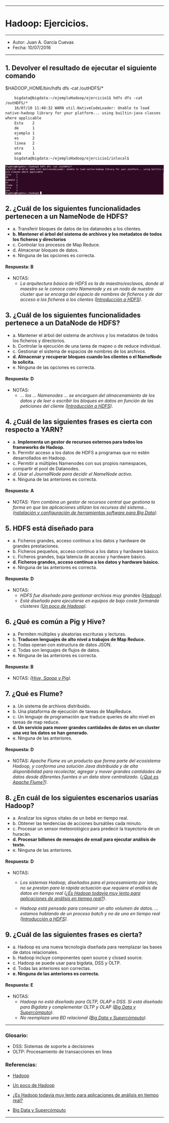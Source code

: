 ***
# Hadoop: Ejercicios.
***
- Autor: Juan A. García Cuevas
- Fecha: 10/07/2016

***

## 1. Devolver el resultado de ejecutar el siguiente comando
$HADOOP_HOME/bin/hdfs dfs ‐cat /outHDFS/*

```
    bigdata@bigdata:~/ejemploHadoop/ejercicio1$ hdfs dfs -cat /outHDFS/*
    16/07/10 11:48:32 WARN util.NativeCodeLoader: Unable to load native-hadoop library for your platform... using builtin-java classes where applicable
    Esta	2
    de	    1
    ejemplo	1
    es	    2
    línea	2
    otra	1
    una  	1
    bigdata@bigdata:~/ejemploHadoop/ejercicio1/inlocal$
```

![Test](images/test1.png)

## 2. ¿Cuál de los siguientes funcionalidades pertenecen a un NameNode de HDFS?
- a. Transferir bloques de datos de los datanodes a los clientes.
- **b. Mantener el árbol del sistema de archivos y los metadatos de todos los ficheros y directorios**
- c. Controlar los procesos de Map Reduce.
- d. Almacenar bloques de datos.
- e. Ninguna de las opciones es correcta.

#### Respuesta: B

- NOTAS:
    - _La arquitectura básica de HDFS es la de maestro/esclavos, donde al maestro se le conoce como Namenode y es un nodo de nuestro cluster que se encarga del espacio de nombres de ficheros y de dar acceso a los ficheros a los clientes ([Introducción a HDFS](https://hop2croft.wordpress.com/2013/08/24/introduccion-a-hdfs/))._

## 3. ¿Cuál de los siguientes funcionalidades pertenece a un DataNode de HDFS?
- a. Mantener el árbol del sistema de archivos y los metadatos de todos los ficheros y directorios.
- b. Controlar la ejecución de una tarea de mapeo o de reduce individual.
- c. Gestionar el sistema de espacios de nombres de los archivos.
- **d. Almacenar y recuperar bloques cuando los clientes o el NameNode lo solicita.**
- e. Ninguna de las opciones es correcta.

#### Respuesta: D

- NOTAS:
    - _... los ... Namenodes ... se encarguen del almacenamiento de los datos y de leer o escribir los bloques en datos en función de las peticiones del cliente ([Introducción a HDFS](https://hop2croft.wordpress.com/2013/08/24/introduccion-a-hdfs/))._

## 4. ¿Cuál de las siguientes frases es cierta con respecto a YARN?
- a. **Implementa un gestor de recursos externos para todos los frameworks de Hadoop.**
- b. Permitir acceso a los datos de HDFS a programas que no estén desarrollados en Hadoop.
- c. Permitir a múltiples Namenodes con sus propios namespaces, compartir el pool de Datanodes.
- _d. Usar el JournalNode para decidir el NameNode activo._
- e. Ninguna de las anteriores es correcta.

#### Respuesta: A

- NOTAS: _Yarn  combina  un  gestor  de  recursos  central  que  gestiona  la  forma  en  que  las 
aplicaciones  utilizan  los  recursos  del  sistema...([nstalación y configuración de herramientas 
software para Big Data](https://riunet.upv.es/bitstream/handle/10251/64098/-DAV%C3%93%20-%20Instalaci%C3%B3n%20y%20configuraci%C3%B3n%20de%20herramientas%20software%20para%20Big%20Data.pdf?sequence=2))._

## 5. HDFS está diseñado para
- a. Ficheros grandes, acceso continuo a los datos y hardware de grandes prestaciones.
- b. Ficheros pequeños, acceso continuo a los datos y hardware básico.
- c. Ficheros grandes, baja latencia de acceso y hardware básico.
- **d. Ficheros grandes, acceso continuo a los datos y hardware básico.**
- e. Ninguna de las anteriores es correcta.

#### Respuesta: D

- NOTAS: 
    - _HDFS fue diseñado para gestionar archivos muy grandes ([Hadoop](https://es.wikipedia.org/wiki/Hadoop))._
    - _Está diseñado para ejecutarse en equipos de bajo coste formando clústeres ([Un poco de Hadoop](https://unpocodejava.wordpress.com/2012/08/29/un-poco-de-hadoop/))._

## 6. ¿Qué es común a Pig y Hive?
- a. Permiten múltiples y aleatorias escrituras y lecturas.
- b. **Traducen lenguajes de alto nivel a trabajos de Map Reduce.**
- c. Todas operan con estructura de datos JSON.
- d. Todas son lenguajes de flujos de datos.
- e. Ninguna de las anteriores es correcta.

#### Respuesta: B

- NOTAS: _([Hive, Sqoop y Pig](http://blogs.solidq.com/es/big-data/hive-sqoop-y-pig/))._

## 7. ¿Qué es Flume?
- a. Un sistema de archivos distribuido.
- b. Una plataforma de ejecución de tareas de MapReduce.
- c. Un lenguaje de programación que traduce queries de alto nivel en tareas de map reduce.
- **d. Un servicio para mover grandes cantidades de datos en un cluster una vez los datos se han generado.**
- e. Ninguna de las anteriores.

#### Respuesta: D

- NOTAS: _Apache Flume es un producto que forma parte del ecosistema Hadoop, y conforma una solución Java distribuida y de alta disponibilidad para recolectar, agregar y mover grandes cantidades de datos desde diferentes fuentes a un data store centralizado. ([¿Qué es Apache Flume?](https://unpocodejava.wordpress.com/2012/10/25/que-es-apache-flume/))._

## 8. ¿En cuál de los siguientes escenarios usarías Hadoop?
- a. Analizar los signos vitales de un bebé en tiempo real.
- b. Obtener las tendencias de acciones bursátiles cada minuto.
- c. Procesar un sensor meteorológico para predecir la trayectoria de un huracán.
- **d. Procesar billones de mensajes de email para ejecutar análisis de texto.**
- e. Ninguna de las anteriores.

#### Respuesta: D

- NOTAS:
    - _Los sistemas Hadoop, diseñados para el procesamiento por lotes, no se prestan para la rápida actuación que requiere el análisis de datos en tiempo real ([¿Es Hadoop todavía muy lento para aplicaciones de análisis en tiempo real?](http://searchdatacenter.techtarget.com/es/cronica/Es-Hadoop-todavia-muy-lento-para-aplicaciones-de-analisis-en-tiempo-real))._


    - _Hadoop está pensado para consumir un alto volumen de datos. ... estamos hablando de un proceso batch y no de uno en tiempo real ([Introducción a HDFS](https://hop2croft.wordpress.com/2013/08/24/introduccion-a-hdfs/))._


## 9. ¿Cuál de las siguientes frases es cierta?
- a. Hadoop es una nueva tecnología diseñada para reemplazar las bases de datos relacionales.
- b. Hadoop incluye componentes open source y closed source.
- c. Hadoop se puede usar para bigdata, DSS y OLTP.
- d. Todas las anteriores son correctas.
- **e. Ninguna de las anteriores es correcta.**

#### Respuesta: E

- NOTAS: 
    - _Hadoop no está diseñado para OLTP, OLAP o DSS. Sí está diseñado para Bigdata y complementar OLTP y OLAP ([Big Data y Supercómputo](https://ccc.inaoep.mx/~jagonzalez/MLII/BigData.pdf))._
    - _No reemplaza una BD relacional ([Big Data y Supercómputo](https://ccc.inaoep.mx/~jagonzalez/MLII/BigData.pdf))._

***

### Glosario:
- DSS: Sistemas de soporte a decisiones
- OLTP: Procesamiento de transacciones en linea

### Referencias:
- [Hadoop](https://es.wikipedia.org/wiki/Hadoop)
- [Un poco de Hadoop](https://unpocodejava.wordpress.com/2012/08/29/un-poco-de-hadoop/)
- [¿Es Hadoop todavía muy lento para aplicaciones de análisis en tiempo real?](http://searchdatacenter.techtarget.com/es/cronica/Es-Hadoop-todavia-muy-lento-para-aplicaciones-de-analisis-en-tiempo-real)

- [Big Data y Supercómputo](https://ccc.inaoep.mx/~jagonzalez/MLII/BigData.pdf)

***
